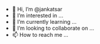 - 👋 Hi, I’m @jankatsar
- 👀 I’m interested in ...
- 🌱 I’m currently learning ...
- 💞️ I’m looking to collaborate on ...
- 📫 How to reach me ...

<!---
jankatsar/jankatsar is a ✨ special ✨ repository because its `README.md` (this file) appears on your GitHub profile.
You can click the Preview link to take a look at your changes.
--->
